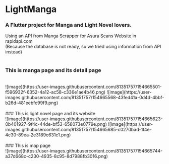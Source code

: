 # LightManga

### A Flutter project for Manga and Light Novel lovers. <br>
Using an API from Manga Scrapper for Asura Scans Website in rapidapi.com <br>
(Because the database is not ready, so we tried using information from API instead)
<br> <br>
### This is manga page and its detail page
<br>
![image](https://user-images.githubusercontent.com/81351757/154665501-f596932f-6352-4a12-ac58-c336e1ae4b46.png)
![image](https://user-images.githubusercontent.com/81351757/154665568-43fed41a-0d4d-4bbf-b26d-481eebfc99f9.png)
<br> <br>
### This is light novel page and its website
<br>
![image](https://user-images.githubusercontent.com/81351757/154665623-0b401927-9f4c-44de-bf53-658073e0779e.png)
![image](https://user-images.githubusercontent.com/81351757/154665685-c0270bad-1f4e-4c30-89ea-2e3189c631c1.png)
<br> <br>
### This is map page
<br>
![image](https://user-images.githubusercontent.com/81351757/154665744-a37d668c-c230-4935-8c95-8d7988fb3016.png)



